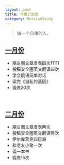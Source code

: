 ```yaml
---
layout: post
title: 年度计划表
category: RussianStudy
---
```


>做一个自律的人。

<script language="javascript" type="text/javascript"> 
    function isHidden(oDiv){
      var vDiv = document.getElementById(oDiv);
      vDiv.style.display = (vDiv.style.display == 'none')?'block':'none';
    }
</script> 

<a href="#" onClick="isHidden('jan')">
<h2>一月份</h2>
</a>

<div id='jan'>
<ul>
<li>朋友圈文章发表四次11111</li>
<li>投稿安全圈英文翻译四次</li>
<li>学会俄语简单对话</li>
<li>读完《自私的基因》</li>
<li>锻炼20次</li>
</ul>
</div>
<br />

<a href="#" onClick="isHidden('feb')"><h2>二月份</h2></a>
<span id='feb'>
+ 朋友圈文章发表两次
+ 投稿安全圈英文翻译两次
+ 伊尔库茨克四日游
+ 和老友小聚一次
+ 读一本书
+ 锻炼15次
</span>
<br />
